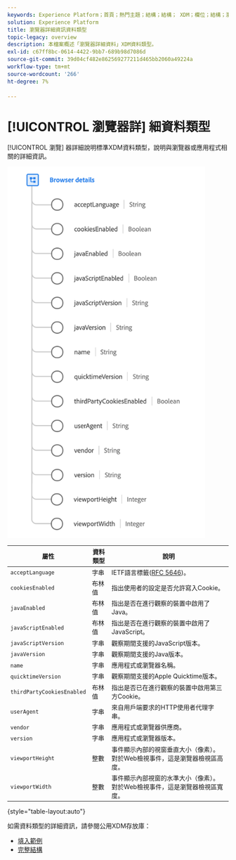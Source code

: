```yaml
---
keywords: Experience Platform；首頁；熱門主題；結構；結構； XDM；欄位；結構；瀏覽器；瀏覽器詳細資訊；資料類型；資料類型；
solution: Experience Platform
title: 瀏覽器詳細資訊資料類型
topic-legacy: overview
description: 本檔案概述「瀏覽器詳細資料」XDM資料類型。
exl-id: c67ff8bc-0614-4422-9bb7-689b98d7086d
source-git-commit: 39d04cf482e862569277211d465bb2060a49224a
workflow-type: tm+mt
source-wordcount: '266'
ht-degree: 7%

---
```


# [!UICONTROL 瀏覽器詳] 細資料類型

[!UICONTROL 瀏覽] 器詳細說明標準XDM資料類型，說明與瀏覽器或應用程式相關的詳細資訊。

<img src="../images/data-types/browser-details.png" width="450" /><br />

| 屬性 | 資料類型 | 說明 |
| --- | --- | --- |
| `acceptLanguage` | 字串 | IETF語言標籤([RFC 5646](https://tools.ietf.org/html/rfc5646))。 |
| `cookiesEnabled` | 布林值 | 指出使用者的設定是否允許寫入Cookie。 |
| `javaEnabled` | 布林值 | 指出是否在進行觀察的裝置中啟用了Java。 |
| `javaScriptEnabled` | 布林值 | 指出是否在進行觀察的裝置中啟用了JavaScript。 |
| `javaScriptVersion` | 字串 | 觀察期間支援的JavaScript版本。 |
| `javaVersion` | 字串 | 觀察期間支援的Java版本。 |
| `name` | 字串 | 應用程式或瀏覽器名稱。 |
| `quicktimeVersion` | 字串 | 觀察期間支援的Apple Quicktime版本。 |
| `thirdPartyCookiesEnabled` | 布林值 | 指出是否已在進行觀察的裝置中啟用第三方Cookie。 |
| `userAgent` | 字串 | 來自用戶端要求的HTTP使用者代理字串。 |
| `vendor` | 字串 | 應用程式或瀏覽器供應商。 |
| `version` | 字串 | 應用程式或瀏覽器版本。 |
| `viewportHeight` | 整數 | 事件顯示內部的視窗垂直大小（像素）。 對於Web檢視事件，這是瀏覽器檢視區高度。 |
| `viewportWidth` | 整數 | 事件顯示內部視窗的水準大小（像素）。 對於Web檢視事件，這是瀏覽器檢視區寬度。 |

{style=&quot;table-layout:auto&quot;}

如需資料類型的詳細資訊，請參閱公用XDM存放庫：

* [填入範例](https://github.com/adobe/xdm/blob/master/components/datatypes/browserdetails.example.1.json)
* [完整結構](https://github.com/adobe/xdm/blob/master/components/datatypes/browserdetails.schema.json)
